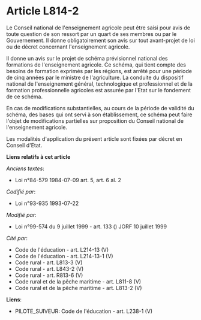# Article L814-2

Le Conseil national de l'enseignement agricole peut être saisi pour avis de toute question de son ressort par un quart de ses
membres ou par le Gouvernement. Il donne obligatoirement son avis sur tout avant-projet de loi ou de décret concernant
l'enseignement agricole.

Il donne un avis sur le projet de schéma prévisionnel national des formations de l'enseignement agricole. Ce schéma, qui
tient compte des besoins de formation exprimés par les régions, est arrêté pour une période de cinq années par le ministre de
l'agriculture. La conduite du dispositif national de l'enseignement général, technologique et professionnel et de la
formation professionnelle agricoles est assurée par l'Etat sur le fondement de ce schéma.

En cas de modifications substantielles, au cours de la période de validité du schéma, des bases qui ont servi à son
établissement, ce schéma peut faire l'objet de modifications partielles sur proposition du Conseil national de l'enseignement
agricole.

Les modalités d'application du présent article sont fixées par décret en Conseil d'Etat.

**Liens relatifs à cet article**

_Anciens textes_:

  - Loi n°84-579 1984-07-09 art. 5, art. 6 al. 2

_Codifié par_:

  - Loi n°93-935 1993-07-22

_Modifié par_:

  - Loi n°99-574 du 9 juillet 1999 - art. 133 () JORF 10 juillet 1999

_Cité par_:

  - Code de l'éducation - art. L214-13 (V)
  - Code de l'éducation - art. L214-13-1 (V)
  - Code rural - art. L813-3 (V)
  - Code rural - art. L843-2 (V)
  - Code rural - art. R813-6 (V)
  - Code rural et de la pêche maritime - art. L811-8 (V)
  - Code rural et de la pêche maritime - art. L813-2 (V)

**Liens**:

  - PILOTE_SUIVEUR: Code de l'éducation - art. L238-1 (V)

